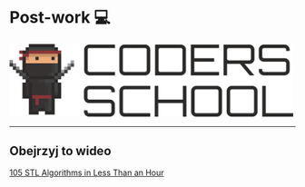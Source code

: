 
<!-- .slide: data-background="#111111" -->

# Post-work 💻

<a href="https://coders.school">
    <img width="500" src="../img/coders_school_logo.png" alt="Coders School" class="plain">
</a>

___

## Obejrzyj to wideo

[105 STL Algorithms in Less Than an Hour](https://www.youtube.com/watch?v=bFSnXNIsK4A)
